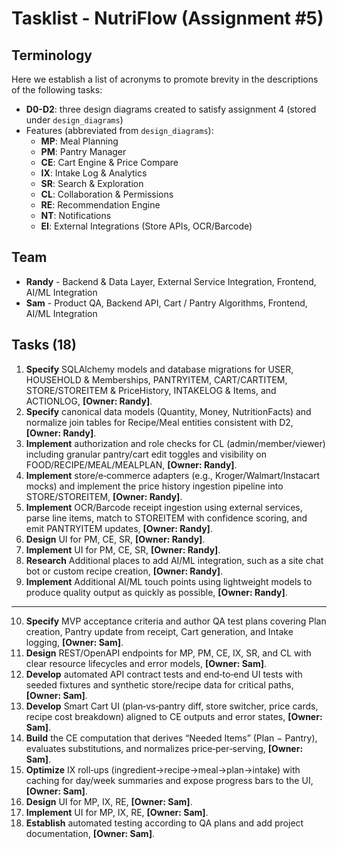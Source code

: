 # Tasklist - NutriFlow (Assignment #5)

## Terminology

Here we establish a list of acronyms to promote brevity in the descriptions of the following tasks:

- **D0-D2**: three design diagrams created to satisfy assignment 4 (stored under `design_diagrams`)
- Features (abbreviated from `design_diagrams`):
  - **MP**: Meal Planning
  - **PM**: Pantry Manager
  - **CE**: Cart Engine & Price Compare
  - **IX**: Intake Log & Analytics
  - **SR**: Search & Exploration
  - **CL**: Collaboration & Permissions
  - **RE**: Recommendation Engine
  - **NT**: Notifications
  - **EI**: External Integrations (Store APIs, OCR/Barcode)

## Team

- **Randy** - Backend & Data Layer, External Service Integration, Frontend, AI/ML Integration
- **Sam** - Product QA, Backend API, Cart / Pantry Algorithms, Frontend, AI/ML Integration

## Tasks (18)

1. **Specify** SQLAlchemy models and database migrations for USER, HOUSEHOLD & Memberships, PANTRYITEM, CART/CARTITEM, STORE/STOREITEM & PriceHistory, INTAKELOG & Items, and ACTIONLOG, **[Owner: Randy]**.
2. **Specify** canonical data models (Quantity, Money, NutritionFacts) and normalize join tables for Recipe/Meal entities consistent with D2, **[Owner: Randy]**.
3. **Implement** authorization and role checks for CL (admin/member/viewer) including granular pantry/cart edit toggles and visibility on FOOD/RECIPE/MEAL/MEALPLAN, **[Owner: Randy]**.
4. **Implement** store/e‑commerce adapters (e.g., Kroger/Walmart/Instacart mocks) and implement the price history ingestion pipeline into STORE/STOREITEM, **[Owner: Randy]**.
5. **Implement** OCR/Barcode receipt ingestion using external services, parse line items, match to STOREITEM with confidence scoring, and emit PANTRYITEM updates, **[Owner: Randy]**.
6. **Design** UI for PM, CE, SR, **[Owner: Randy]**.
7. **Implement** UI for PM, CE, SR, **[Owner: Randy]**.
8. **Research** Additional places to add AI/ML integration, such as a site chat bot or custom recipe creation, **[Owner: Randy]**.
9. **Implement** Additional AI/ML touch points using lightweight models to produce quality output as quickly as possible, **[Owner: Randy]**.

---

10. **Specify** MVP acceptance criteria and author QA test plans covering Plan creation, Pantry update from receipt, Cart generation, and Intake logging, **[Owner: Sam]**.
11. **Design** REST/OpenAPI endpoints for MP, PM, CE, IX, SR, and CL with clear resource lifecycles and error models, **[Owner: Sam]**.
12. **Develop** automated API contract tests and end‑to‑end UI tests with seeded fixtures and synthetic store/recipe data for critical paths, **[Owner: Sam]**.
13. **Develop** Smart Cart UI (plan‑vs‑pantry diff, store switcher, price cards, recipe cost breakdown) aligned to CE outputs and error states, **[Owner: Sam]**.
14. **Build** the CE computation that derives “Needed Items” (Plan − Pantry), evaluates substitutions, and normalizes price‑per‑serving, **[Owner: Sam]**.
15. **Optimize** IX roll‑ups (ingredient→recipe→meal→plan→intake) with caching for day/week summaries and expose progress bars to the UI, **[Owner: Sam]**.
16. **Design** UI for MP, IX, RE, **[Owner: Sam]**.
17. **Implement** UI for MP, IX, RE, **[Owner: Sam]**.
18. **Establish** automated testing according to QA plans and add project documentation, **[Owner: Sam]**.

